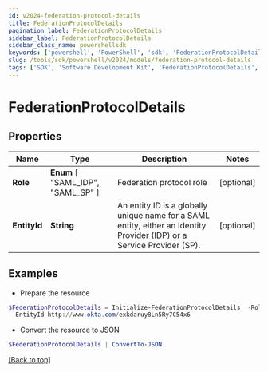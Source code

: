 ```yaml
---
id: v2024-federation-protocol-details
title: FederationProtocolDetails
pagination_label: FederationProtocolDetails
sidebar_label: FederationProtocolDetails
sidebar_class_name: powershellsdk
keywords: ['powershell', 'PowerShell', 'sdk', 'FederationProtocolDetails', 'V2024FederationProtocolDetails'] 
slug: /tools/sdk/powershell/v2024/models/federation-protocol-details
tags: ['SDK', 'Software Development Kit', 'FederationProtocolDetails', 'V2024FederationProtocolDetails']
---
```



# FederationProtocolDetails

## Properties

Name | Type | Description | Notes
------------ | ------------- | ------------- | -------------
**Role** |  **Enum** [  "SAML_IDP",    "SAML_SP" ] | Federation protocol role | [optional] 
**EntityId** | **String** | An entity ID is a globally unique name for a SAML entity, either an Identity Provider (IDP) or a Service Provider (SP). | [optional] 

## Examples

- Prepare the resource
```powershell
$FederationProtocolDetails = Initialize-FederationProtocolDetails  -Role SAML_IDP `
 -EntityId http://www.okta.com/exkdaruy8Ln5Ry7C54x6
```

- Convert the resource to JSON
```powershell
$FederationProtocolDetails | ConvertTo-JSON
```


[[Back to top]](#) 

